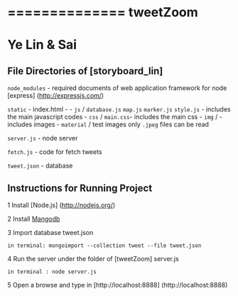 ==============
tweetZoom 
==============
Ye Lin & Sai
==============

## File Directories of [storyboard_lin]

`node_modules` - required documents of web application framework for node [express] (http://expressjs.com/)

`static` - index.html - 
	 - `js` /  `database.js` `map.js` `marker.js` `style.js` - includes the main javascript codes
	 - `css` / `main.css`- includes the main css
	 - `img` / - includes images 
	 - `material` / test images only `.jpeg` files can be read 

`server.js` - node server

`fetch.js` - code for fetch tweets

`tweet.json` - database

## Instructions for Running Project

1 Install [Node.js] (http://nodejs.org/)

2 Install [Mangodb](http://www.mongodb.org/)

3 Import database tweet.json
	
	in terminal: mongoimport --collection tweet --file tweet.json

4 Run the server under the folder of [tweetZoom] server.js
	
	in terminal : node server.js

5 Open a browse and type in [http://localhost:8888] (http://localhost:8888)
